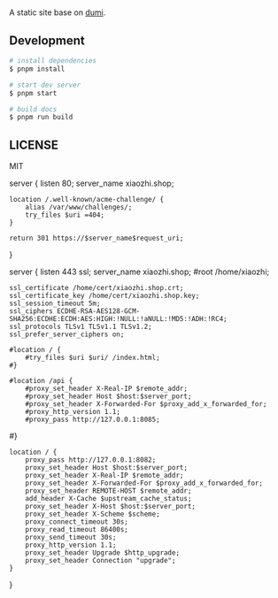 #

A static site base on [dumi](https://d.umijs.org).

## Development

```bash
# install dependencies
$ pnpm install

# start dev server
$ pnpm start

# build docs
$ pnpm run build
```

## LICENSE

MIT

server {
listen 80;
server_name xiaozhi.shop;

    location /.well-known/acme-challenge/ {
        alias /var/www/challenges/;
        try_files $uri =404;
    }

    return 301 https://$server_name$request_uri;

}

server {
listen 443 ssl;
server_name xiaozhi.shop;
#root /home/xiaozhi;

    ssl_certificate /home/cert/xiaozhi.shop.crt;
    ssl_certificate_key /home/cert/xiaozhi.shop.key;
    ssl_session_timeout 5m;
    ssl_ciphers ECDHE-RSA-AES128-GCM-SHA256:ECDHE:ECDH:AES:HIGH:!NULL:!aNULL:!MD5:!ADH:!RC4;
    ssl_protocols TLSv1 TLSv1.1 TLSv1.2;
    ssl_prefer_server_ciphers on;

    #location / {
        #try_files $uri $uri/ /index.html;
    #}

    #location /api {
        #proxy_set_header X-Real-IP $remote_addr;
        #proxy_set_header Host $host:$server_port;
        #proxy_set_header X-Forwarded-For $proxy_add_x_forwarded_for;
        #proxy_http_version 1.1;
        #proxy_pass http://127.0.0.1:8085;

#}

    location / {
        proxy_pass http://127.0.0.1:8082;
        proxy_set_header Host $host:$server_port;
        proxy_set_header X-Real-IP $remote_addr;
        proxy_set_header X-Forwarded-For $proxy_add_x_forwarded_for;
        proxy_set_header REMOTE-HOST $remote_addr;
        add_header X-Cache $upstream_cache_status;
        proxy_set_header X-Host $host:$server_port;
        proxy_set_header X-Scheme $scheme;
        proxy_connect_timeout 30s;
        proxy_read_timeout 86400s;
        proxy_send_timeout 30s;
        proxy_http_version 1.1;
        proxy_set_header Upgrade $http_upgrade;
        proxy_set_header Connection "upgrade";
    }

}
